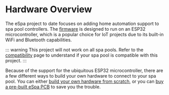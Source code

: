 # Hardware Overview

The eSpa project to date focuses on adding home automation support to spa pool controllers. The [firmware](/firmware) is designed to run on an ESP32 microcontroller, which is a popular choice for IoT projects due to its built-in WiFi and Bluetooth capabilities.

::: warning
This project will not work on all spa pools. Refer to the [compatibility](/compatibility) page to understand if your spa pool is compatible with this project.
:::

Because of the support for the ubiquitous ESP32 microcontroller, there are a few different ways to build your own hardware to connect to your spa pool. You can either [build your own hardware from scratch](/hardware-custom-build), or you can [buy a pre-built eSpa PCB](/hardware-pcb) to save you the trouble.
